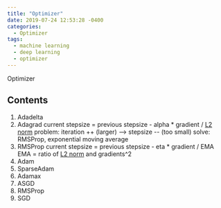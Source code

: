 ```yaml
---
title: "Optimizer"
date: 2019-07-24 12:53:28 -0400
categories:
  - Optimizer
tags:
  - machine learning
  - deep learning
  - optimizer
---
```


Optimizer

## Contents
  1. Adadelta
  2. Adagrad
    current stepsize = previous stepsize - alpha * gradient / [L2 norm][L2_norm]
    problem: iteration ++ (larger) --> stepsize -- (too small)
    solve: RMSProp, exponential moving average
  3. RMSProp
    current stepsize = previous stepsize - eta * gradient / EMA
    EMA = ratio of [L2 norm][L2_norm] and gradients^2
  3. Adam
  4. SparseAdam
  5. Adamax
  6. ASGD
  7. RMSProp
  8. SGD

[L2_norm]: https://sejik.github.io/
